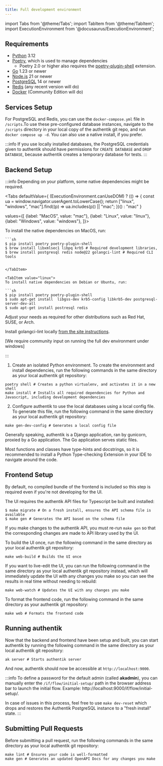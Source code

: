 ```yaml
---
title: Full development environment
---
```


import Tabs from '@theme/Tabs';
import TabItem from '@theme/TabItem';
import ExecutionEnvironment from '@docusaurus/ExecutionEnvironment';

## Requirements

- [Python](https://www.python.org/) 3.12
- [Poetry](https://python-poetry.org/), which is used to manage dependencies
    - Poetry 2.0 or higher also requires the [poetry-plugin-shell](https://github.com/python-poetry/poetry-plugin-shell) extension.
- [Go](https://go.dev/) 1.23 or newer
- [Node.js](https://nodejs.org/en) 21 or newer
- [PostgreSQL](https://www.postgresql.org/) 14 or newer
- [Redis](https://redis.io/) (any recent version will do)
- [Docker](https://www.docker.com/) (Community Edition will do)

## Services Setup

For PostgreSQL and Redis, you can use the `docker-compose.yml` file in `/scripts`.To use these pre-configured database instances, navigate to the `/scripts` directory in your local copy of the authentik git repo, and run `docker compose up -d`.
You can also use a native install, if you prefer.

:::info
If you use locally installed databases, the PostgreSQL credentials given to authentik should have permissions for `CREATE DATABASE` and `DROP DATABASE`, because authentik creates a temporary database for tests.
:::

## Backend Setup

:::info
Depending on your platform, some native dependencies might be required.

<Tabs
defaultValue={ (ExecutionEnvironment.canUseDOM) ? (() => {
const ua = window.navigator.userAgent.toLowerCase();
return ["linux", "windows", "mac"].find((p) => ua.includes(p)) || "mac";
})() : "mac" }

values={[
{label: "MacOS", value: "mac"},
{label: "Linux", value: "linux"},
{label: "Windows", value: "windows"},
]}>

  <TabItem value="mac">
    To install the native dependencies on MacOS, run:
    
    ```sh
    $ pip install poetry poetry-plugin-shell
    $ brew install libxmlsec1 libpq krb5 # Required development libraries,
    $ brew install postgresql redis node@22 golangci-lint # Required CLI tools
  ```

  </TabItem>

  <TabItem value="linux">
  To install native dependencies on Debian or Ubuntu, run:

```sh
$ pip install poetry poetry-plugin-shell
$ sudo apt-get install  libgss-dev krb5-config libkrb5-dev postgresql-server-dev-all
$ sudo apt-get install postresql redis
```

Adjust your needs as required for other distributions such as Red Hat, SUSE, or Arch.

Install golangci-lint locally [from the site
instructions](https://golangci-lint.run/welcome/install/#other-ci).

  </TabItem>

<TabItem value="windows">[We require community input on running the full dev environment under windows]</TabItem>

</Tabs>

:::

1. Create an isolated Python environment. To create the environment and install dependencies, run the following commands in the same directory as your local authentik git repository:

```shell
poetry shell # Creates a python virtualenv, and activates it in a new shell
make install # Installs all required dependencies for Python and Javascript, including development dependencies
```

2. Configure authentik to use the local databases using a local config file. To generate this file, run the following command in the same directory as your local authentik git repository:

```shell
make gen-dev-config # Generates a local config file
```

Generally speaking, authentik is a Django application, ran by gunicorn, proxied by a Go application. The Go application serves static files.

Most functions and classes have type-hints and docstrings, so it is recommended to install a Python Type-checking Extension in your IDE to navigate around the code.

## Frontend Setup

By default, no compiled bundle of the frontend is included so this step is required even if you're not developing for the UI.

The UI requires the authentik API files for Typescript be built and installed:

```
$ make migrate # On a fresh install, ensures the API schema file is available
$ make gen # Generates the API based on the schema file
```

If you make changes to the authentik API, you must re-run `make gen` so that the corresponding changes are made to API library used by the UI.

To build the UI once, run the following command in the same directory as your local authentik git repository:

```shell
make web-build # Builds the UI once
```

If you want to live-edit the UI, you can run the following command in the same directory as your local authentik git repository instead, which will immediately update the UI with any changes you make so you can see the results in real time without needing to rebuild:

```shell
make web-watch # Updates the UI with any changes you make
```

To format the frontend code, run the following command in the same directory as your authentik git repository:

```shell
make web # Formats the frontend code
```

## Running authentik

Now that the backend and frontend have been setup and built, you can start authentik by running the following command in the same directory as your local authentik git repository:

```shell
ak server # Starts authentik server
```

And now, authentik should now be accessible at `http://localhost:9000`.

:::info
To define a password for the default admin (called **akadmin**), you can manually enter the `/if/flow/initial-setup/` path in the browser address bar to launch the initial flow. Example: http://localhost:9000/if/flow/initial-setup/.

In case of issues in this process, feel free to use `make dev-reset` which drops and restores the Authentik PostgreSQL instance to a "fresh install" state.
:::

## Submitting Pull Requests

Before submitting a pull request, run the following commands in the same directory as your local authentik git repository:

```shell
make lint # Ensures your code is well-formatted
make gen # Generates an updated OpenAPI Docs for any changes you make
```
